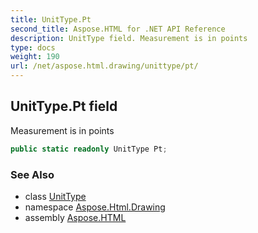 ```yaml
---
title: UnitType.Pt
second_title: Aspose.HTML for .NET API Reference
description: UnitType field. Measurement is in points
type: docs
weight: 190
url: /net/aspose.html.drawing/unittype/pt/
---
```

## UnitType.Pt field

Measurement is in points

```csharp
public static readonly UnitType Pt;
```

### See Also

* class [UnitType](../)
* namespace [Aspose.Html.Drawing](../../unittype/)
* assembly [Aspose.HTML](../../../)
